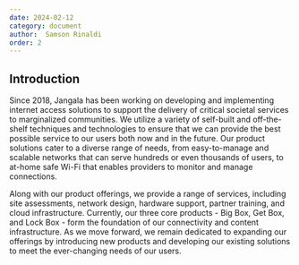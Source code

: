 ```yaml
---
date: 2024-02-12
category: document
author:  Samson Rinaldi
order: 2
---
```


## Introduction
Since 2018, Jangala has been working on developing and implementing internet access solutions to support the delivery of critical societal services to marginalized communities. We utilize a variety of self-built and off-the-shelf techniques and technologies to ensure that we can provide the best possible service to our users both now and in the future. Our product solutions cater to a diverse range of needs, from easy-to-manage and scalable networks that can serve hundreds or even thousands of users, to at-home safe Wi-Fi that enables providers to monitor and manage connections. 

Along with our product offerings, we provide a range of services, including site assessments, network design, hardware support, partner training, and cloud infrastructure. Currently, our three core products - Big Box, Get Box, and Lock Box - form the foundation of our connectivity and content infrastructure. As we move forward, we remain dedicated to expanding our offerings by introducing new products and developing our existing solutions to meet the ever-changing needs of our users.